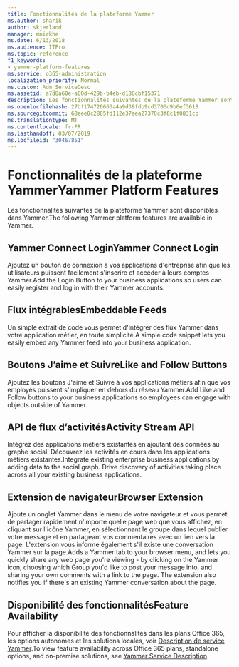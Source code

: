 ```yaml
---
title: Fonctionnalités de la plateforme Yammer
ms.author: sharik
author: skjerland
manager: mnirkhe
ms.date: 6/13/2018
ms.audience: ITPro
ms.topic: reference
f1_keywords:
- yammer-platform-features
ms.service: o365-administration
localization_priority: Normal
ms.custom: Adm_ServiceDesc
ms.assetid: a7d8a60e-a80d-429b-b4eb-d188cbf15371
description: Les fonctionnalités suivantes de la plateforme Yammer sont disponibles dans Yammer.
ms.openlocfilehash: 27bf174726663a4a9d39fdb9cd3706d9b6ef3618
ms.sourcegitcommit: 68eee0c2885fd112e37eea27370c3f8c1f0831cb
ms.translationtype: MT
ms.contentlocale: fr-FR
ms.lasthandoff: 03/07/2019
ms.locfileid: "30467851"
---
```

# <a name="yammer-platform-features"></a><span data-ttu-id="6a03b-103">Fonctionnalités de la plateforme Yammer</span><span class="sxs-lookup"><span data-stu-id="6a03b-103">Yammer Platform Features</span></span>

<span data-ttu-id="6a03b-104">Les fonctionnalités suivantes de la plateforme Yammer sont disponibles dans Yammer.</span><span class="sxs-lookup"><span data-stu-id="6a03b-104">The following Yammer platform features are available in Yammer.</span></span>
  
## <a name="yammer-connect-login"></a><span data-ttu-id="6a03b-105">Yammer Connect Login</span><span class="sxs-lookup"><span data-stu-id="6a03b-105">Yammer Connect Login</span></span>
<span data-ttu-id="6a03b-106"><a name="bkmk_YammerConnectLogin"> </a></span><span class="sxs-lookup"><span data-stu-id="6a03b-106"></span></span>

<span data-ttu-id="6a03b-107">Ajoutez un bouton de connexion à vos applications d'entreprise afin que les utilisateurs puissent facilement s'inscrire et accéder à leurs comptes Yammer.</span><span class="sxs-lookup"><span data-stu-id="6a03b-107">Add the Login Button to your business applications so users can easily register and log in with their Yammer accounts.</span></span>
  
## <a name="embeddable-feeds"></a><span data-ttu-id="6a03b-108">Flux intégrables</span><span class="sxs-lookup"><span data-stu-id="6a03b-108">Embeddable Feeds</span></span>
<span data-ttu-id="6a03b-109"><a name="bkmk_EmbeddableFeeds"> </a></span><span class="sxs-lookup"><span data-stu-id="6a03b-109"></span></span>

<span data-ttu-id="6a03b-110">Un simple extrait de code vous permet d'intégrer des flux Yammer dans votre application métier, en toute simplicité.</span><span class="sxs-lookup"><span data-stu-id="6a03b-110">A simple code snippet lets you easily embed any Yammer feed into your business application.</span></span>
  
## <a name="like-and-follow-buttons"></a><span data-ttu-id="6a03b-111">Boutons J’aime et Suivre</span><span class="sxs-lookup"><span data-stu-id="6a03b-111">Like and Follow Buttons</span></span>
<span data-ttu-id="6a03b-112"><a name="bkmk_LikeAndFollowButtons"> </a></span><span class="sxs-lookup"><span data-stu-id="6a03b-112"></span></span>

<span data-ttu-id="6a03b-113">Ajoutez les boutons J'aime et Suivre à vos applications métiers afin que vos employés puissent s'impliquer en dehors du réseau Yammer.</span><span class="sxs-lookup"><span data-stu-id="6a03b-113">Add Like and Follow buttons to your business applications so employees can engage with objects outside of Yammer.</span></span>
  
## <a name="activity-stream-api"></a><span data-ttu-id="6a03b-114">API de flux d’activités</span><span class="sxs-lookup"><span data-stu-id="6a03b-114">Activity Stream API</span></span>
<span data-ttu-id="6a03b-115"><a name="bkmk_ActivityStreamAPI"> </a></span><span class="sxs-lookup"><span data-stu-id="6a03b-115"></span></span>

<span data-ttu-id="6a03b-p101">Intégrez des applications métiers existantes en ajoutant des données au graphe social. Découvrez les activités en cours dans les applications métiers existantes.</span><span class="sxs-lookup"><span data-stu-id="6a03b-p101">Integrate existing enterprise business applications by adding data to the social graph. Drive discovery of activities taking place across all your existing business applications.</span></span>
  
## <a name="browser-extension"></a><span data-ttu-id="6a03b-118">Extension de navigateur</span><span class="sxs-lookup"><span data-stu-id="6a03b-118">Browser Extension</span></span>
<span data-ttu-id="6a03b-119"><a name="bkmk_BrowserExtension"> </a></span><span class="sxs-lookup"><span data-stu-id="6a03b-119"></span></span>

<span data-ttu-id="6a03b-p102">Ajoute un onglet Yammer dans le menu de votre navigateur et vous permet de partager rapidement n'importe quelle page web que vous affichez, en cliquant sur l'icône Yammer, en sélectionnant le groupe dans lequel publier votre message et en partageant vos commentaires avec un lien vers la page. L'extension vous informe également s'il existe une conversation Yammer sur la page.</span><span class="sxs-lookup"><span data-stu-id="6a03b-p102">Adds a Yammer tab to your browser menu, and lets you quickly share any web page you're viewing - by clicking on the Yammer icon, choosing which Group you'd like to post your message into, and sharing your own comments with a link to the page. The extension also notifies you if there's an existing Yammer conversation about the page.</span></span> 
  
## <a name="feature-availability"></a><span data-ttu-id="6a03b-122">Disponibilité des fonctionnalités</span><span class="sxs-lookup"><span data-stu-id="6a03b-122">Feature Availability</span></span>
<span data-ttu-id="6a03b-123"><a name="bkmk_BrowserExtension"> </a></span><span class="sxs-lookup"><span data-stu-id="6a03b-123"></span></span>

<span data-ttu-id="6a03b-124">Pour afficher la disponibilité des fonctionnalités dans les plans Office 365, les options autonomes et les solutions locales, voir [Description de service Yammer](yammer-service-description.md).</span><span class="sxs-lookup"><span data-stu-id="6a03b-124">To view feature availability across Office 365 plans, standalone options, and on-premise solutions, see [Yammer Service Description](yammer-service-description.md).</span></span>
  

